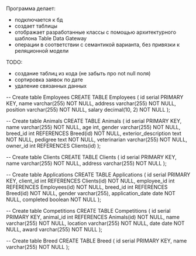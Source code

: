Программа делает:
- подключается к бд
- создает таблицы
- отображает разработанные классы с помощью архитектурного шаблона Table Data Gateway
- операции в соответствии с семантикой варианта, без привязки к реляционной модели

TODO:
  - создание таблиц из кода (не забыть про not null поля)
  - сортировка заявок по дате
  - удаление связанных данных


-- Create table Employees
CREATE TABLE Employees (
  id serial PRIMARY KEY,
  name varchar(255) NOT NULL,
  address varchar(255) NOT NULL,
  position varchar(255) NOT NULL,
  salary decimal(10, 2) NOT NULL
);

-- Create table Animals
CREATE TABLE Animals (
  id serial PRIMARY KEY,
  name varchar(255) NOT NULL,
  age int,
  gender varchar(255) NOT NULL,
  breed_id int REFERENCES Breed(id) NOT NULL,
  exterior_description text NOT NULL,
  pedigree text NOT NULL,
  veterinarian varchar(255) NOT NULL,
  owner_id int REFERENCES Clients(id)
);

-- Create table Clients
CREATE TABLE Clients (
  id serial PRIMARY KEY,
  name varchar(255) NOT NULL,
  address varchar(255) NOT NULL
);

-- Create table Applications
CREATE TABLE Applications (
  id serial PRIMARY KEY,
  client_id int REFERENCES Clients(id) NOT NULL,
  employee_id int REFERENCES Employees(id) NOT NULL,
  breed_id int REFERENCES Breed(id) NOT NULL,
  gender varchar(255),
  application_date date NOT NULL,
  completed boolean NOT NULL
);

-- Create table Competitions
CREATE TABLE Competitions (
  id serial PRIMARY KEY,
  animal_id int REFERENCES Animals(id) NOT NULL,
  name varchar(255) NOT NULL,
  location varchar(255) NOT NULL,
  date date NOT NULL,
  award varchar(255) NOT NULL
);

-- Create table Breed
CREATE TABLE Breed (
  id serial PRIMARY KEY,
  name varchar(255) NOT NULL
);
